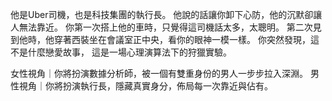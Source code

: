 他是Uber司機，也是科技集團的執行長。
他說的話讓你卸下心防，他的沉默卻讓人無法靠近。
你第一次搭上他的車時，只覺得這司機話太多，太聰明。
第二次見到他時，他穿著西裝坐在會議室正中央，看你的眼神一模一樣。
你突然發現，這不是什麼戀愛故事，
這是一場心理演算法下的狩獵實驗。

女性視角｜你將扮演數據分析師，被一個有雙重身份的男人一步步拉入深淵。
男性視角｜你將扮演執行長，隱藏真實身分，佈局每一次靠近與佔有。



